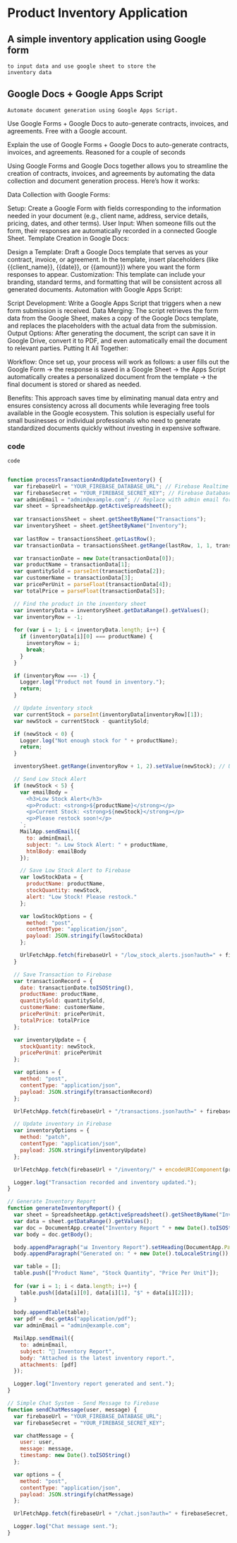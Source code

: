 # Product Inventory Application
## A simple inventory application using Google form
    to input data and use google sheet to store the 
    inventory data

## Google Docs + Google Apps Script
    Automate document generation using Google Apps Script.
Use Google Forms + Google Docs to auto-generate contracts, invoices, and agreements.
Free with a Google account.


Explain the use of Google Forms + Google Docs to auto-generate contracts, invoices, and agreements.
Reasoned for a couple of seconds

Using Google Forms and Google Docs together allows you to streamline the creation of contracts, invoices, and agreements by automating the data collection and document generation process. Here’s how it works:

Data Collection with Google Forms:

Setup: Create a Google Form with fields corresponding to the information needed in your document (e.g., client name, address, service details, pricing, dates, and other terms).
User Input: When someone fills out the form, their responses are automatically recorded in a connected Google Sheet.
Template Creation in Google Docs:

Design a Template: Draft a Google Docs template that serves as your contract, invoice, or agreement. In the template, insert placeholders (like {{client_name}}, {{date}}, or {{amount}}) where you want the form responses to appear.
Customization: This template can include your branding, standard terms, and formatting that will be consistent across all generated documents.
Automation with Google Apps Script:

Script Development: Write a Google Apps Script that triggers when a new form submission is received.
Data Merging: The script retrieves the form data from the Google Sheet, makes a copy of the Google Docs template, and replaces the placeholders with the actual data from the submission.
Output Options: After generating the document, the script can save it in Google Drive, convert it to PDF, and even automatically email the document to relevant parties.
Putting It All Together:

Workflow: Once set up, your process will work as follows: a user fills out the Google Form → the response is saved in a Google Sheet → the Apps Script automatically creates a personalized document from the template → the final document is stored or shared as needed.

Benefits: This approach saves time by eliminating manual data entry and ensures consistency across all documents while leveraging free tools available in the Google ecosystem.
This solution is especially useful for small businesses or individual professionals who need to generate standardized documents quickly without investing in expensive software.

### code
    code
``` javascript
   
function processTransactionAndUpdateInventory() {
  var firebaseUrl = "YOUR_FIREBASE_DATABASE_URL"; // Firebase Realtime Database URL
  var firebaseSecret = "YOUR_FIREBASE_SECRET_KEY"; // Firebase Database secret
  var adminEmail = "admin@example.com"; // Replace with admin email for alerts
  var sheet = SpreadsheetApp.getActiveSpreadsheet();
  
  var transactionsSheet = sheet.getSheetByName("Transactions");
  var inventorySheet = sheet.getSheetByName("Inventory");
  
  var lastRow = transactionsSheet.getLastRow();
  var transactionData = transactionsSheet.getRange(lastRow, 1, 1, transactionsSheet.getLastColumn()).getValues()[0];

  var transactionDate = new Date(transactionData[0]);
  var productName = transactionData[1];
  var quantitySold = parseInt(transactionData[2]);
  var customerName = transactionData[3];
  var pricePerUnit = parseFloat(transactionData[4]);
  var totalPrice = parseFloat(transactionData[5]);

  // Find the product in the inventory sheet
  var inventoryData = inventorySheet.getDataRange().getValues();
  var inventoryRow = -1;
  
  for (var i = 1; i < inventoryData.length; i++) {
    if (inventoryData[i][0] === productName) {
      inventoryRow = i;
      break;
    }
  }

  if (inventoryRow === -1) {
    Logger.log("Product not found in inventory.");
    return;
  }

  // Update inventory stock
  var currentStock = parseInt(inventoryData[inventoryRow][1]);
  var newStock = currentStock - quantitySold;

  if (newStock < 0) {
    Logger.log("Not enough stock for " + productName);
    return;
  }

  inventorySheet.getRange(inventoryRow + 1, 2).setValue(newStock); // Update stock in sheet

  // Send Low Stock Alert
  if (newStock < 5) {
    var emailBody = `
      <h3>Low Stock Alert</h3>
      <p>Product: <strong>${productName}</strong></p>
      <p>Current Stock: <strong>${newStock}</strong></p>
      <p>Please restock soon!</p>
    `;
    MailApp.sendEmail({
      to: adminEmail,
      subject: "⚠️ Low Stock Alert: " + productName,
      htmlBody: emailBody
    });

    // Save Low Stock Alert to Firebase
    var lowStockData = {
      productName: productName,
      stockQuantity: newStock,
      alert: "Low Stock! Please restock."
    };

    var lowStockOptions = {
      method: "post",
      contentType: "application/json",
      payload: JSON.stringify(lowStockData)
    };

    UrlFetchApp.fetch(firebaseUrl + "/low_stock_alerts.json?auth=" + firebaseSecret, lowStockOptions);
  }

  // Save Transaction to Firebase
  var transactionRecord = {
    date: transactionDate.toISOString(),
    productName: productName,
    quantitySold: quantitySold,
    customerName: customerName,
    pricePerUnit: pricePerUnit,
    totalPrice: totalPrice
  };

  var inventoryUpdate = {
    stockQuantity: newStock,
    pricePerUnit: pricePerUnit
  };

  var options = {
    method: "post",
    contentType: "application/json",
    payload: JSON.stringify(transactionRecord)
  };

  UrlFetchApp.fetch(firebaseUrl + "/transactions.json?auth=" + firebaseSecret, options);

  // Update inventory in Firebase
  var inventoryOptions = {
    method: "patch",
    contentType: "application/json",
    payload: JSON.stringify(inventoryUpdate)
  };

  UrlFetchApp.fetch(firebaseUrl + "/inventory/" + encodeURIComponent(productName) + ".json?auth=" + firebaseSecret, inventoryOptions);

  Logger.log("Transaction recorded and inventory updated.");
}

// Generate Inventory Report
function generateInventoryReport() {
  var sheet = SpreadsheetApp.getActiveSpreadsheet().getSheetByName("Inventory");
  var data = sheet.getDataRange().getValues();
  var doc = DocumentApp.create("Inventory Report " + new Date().toISOString());
  var body = doc.getBody();

  body.appendParagraph("📊 Inventory Report").setHeading(DocumentApp.ParagraphHeading.HEADING1);
  body.appendParagraph("Generated on: " + new Date().toLocaleString());

  var table = [];
  table.push(["Product Name", "Stock Quantity", "Price Per Unit"]);
  
  for (var i = 1; i < data.length; i++) {
    table.push([data[i][0], data[i][1], "$" + data[i][2]]);
  }
  
  body.appendTable(table);
  var pdf = doc.getAs("application/pdf");
  var adminEmail = "admin@example.com";

  MailApp.sendEmail({
    to: adminEmail,
    subject: "📄 Inventory Report",
    body: "Attached is the latest inventory report.",
    attachments: [pdf]
  });

  Logger.log("Inventory report generated and sent.");
}

// Simple Chat System - Send Message to Firebase
function sendChatMessage(user, message) {
  var firebaseUrl = "YOUR_FIREBASE_DATABASE_URL";
  var firebaseSecret = "YOUR_FIREBASE_SECRET_KEY";

  var chatMessage = {
    user: user,
    message: message,
    timestamp: new Date().toISOString()
  };

  var options = {
    method: "post",
    contentType: "application/json",
    payload: JSON.stringify(chatMessage)
  };

  UrlFetchApp.fetch(firebaseUrl + "/chat.json?auth=" + firebaseSecret, options);

  Logger.log("Chat message sent.");
}
